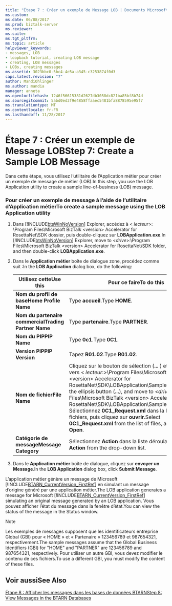 ```yaml
---
title: "Étape 7 : Créer un exemple de Message LOB | Documents Microsoft"
ms.custom: 
ms.date: 06/08/2017
ms.prod: biztalk-server
ms.reviewer: 
ms.suite: 
ms.tgt_pltfrm: 
ms.topic: article
helpviewer_keywords:
- messages, LOB
- loopback tutorial, creating LOB message
- creating, LOB messages
- LOBs, creating messages
ms.assetid: 3023bbc0-5bc4-4e5a-a345-c3253874f0d3
caps.latest.revision: "7"
author: MandiOhlinger
ms.author: mandia
manager: anneta
ms.openlocfilehash: 1246f56615381d2627db3058dc821ba85bf8b74d
ms.sourcegitcommit: 5abd0ed3f9e4858ffaaec5481bfa8878595e95f7
ms.translationtype: MT
ms.contentlocale: fr-FR
ms.lasthandoff: 11/28/2017
---
```

# <a name="step-7-create-a-sample-lob-message"></a><span data-ttu-id="9068f-102">Étape 7 : Créer un exemple de Message LOB</span><span class="sxs-lookup"><span data-stu-id="9068f-102">Step 7: Create a Sample LOB Message</span></span>
<span data-ttu-id="9068f-103">Dans cette étape, vous utilisez l’utilitaire de l’Application métier pour créer un exemple de message de métier (LOB).</span><span class="sxs-lookup"><span data-stu-id="9068f-103">In this step, you use the LOB Application utility to create a sample line-of-business (LOB) message.</span></span>  
  
### <a name="to-create-a-sample-message-using-the-lob-application-utility"></a><span data-ttu-id="9068f-104">Pour créer un exemple de message à l’aide de l’utilitaire d’Application métier</span><span class="sxs-lookup"><span data-stu-id="9068f-104">To create a sample message using the LOB Application utility</span></span>  
  
1.  <span data-ttu-id="9068f-105">Dans [!INCLUDE[btsWinNoVersion](../../includes/btswinnoversion-md.md)] Explorer, accédez à \< *lecteur*\>: \Program Files\Microsoft BizTalk \<version\> Accelerator for RosettaNet\SDK dossier, puis double-cliquez sur  **LOBApplication.exe**.</span><span class="sxs-lookup"><span data-stu-id="9068f-105">In [!INCLUDE[btsWinNoVersion](../../includes/btswinnoversion-md.md)] Explorer, move to \<*drive*\>:\Program Files\Microsoft BizTalk \<version\> Accelerator for RosettaNet\SDK folder, and then double-click **LOBApplication.exe**.</span></span>  
  
2.  <span data-ttu-id="9068f-106">Dans le **Application métier** boîte de dialogue zone, procédez comme suit :</span><span class="sxs-lookup"><span data-stu-id="9068f-106">In the **LOB Application** dialog box, do the following:</span></span>  
  
    |<span data-ttu-id="9068f-107">**Utilisez cette**</span><span class="sxs-lookup"><span data-stu-id="9068f-107">**Use this**</span></span>|<span data-ttu-id="9068f-108">**Pour ce faire**</span><span class="sxs-lookup"><span data-stu-id="9068f-108">**To do this**</span></span>|  
    |------------------|--------------------|  
    |<span data-ttu-id="9068f-109">**Nom du profil de base**</span><span class="sxs-lookup"><span data-stu-id="9068f-109">**Home Profile Name**</span></span>|<span data-ttu-id="9068f-110">Type **accueil**.</span><span class="sxs-lookup"><span data-stu-id="9068f-110">Type **HOME**.</span></span>|  
    |<span data-ttu-id="9068f-111">**Nom du partenaire commercial**</span><span class="sxs-lookup"><span data-stu-id="9068f-111">**Trading Partner Name**</span></span>|<span data-ttu-id="9068f-112">Type **partenaire**.</span><span class="sxs-lookup"><span data-stu-id="9068f-112">Type **PARTNER**.</span></span>|  
    |<span data-ttu-id="9068f-113">**Nom du PIP**</span><span class="sxs-lookup"><span data-stu-id="9068f-113">**PIP Name**</span></span>|<span data-ttu-id="9068f-114">Type **0c1**.</span><span class="sxs-lookup"><span data-stu-id="9068f-114">Type **0C1**.</span></span>|  
    |<span data-ttu-id="9068f-115">**Version PIP**</span><span class="sxs-lookup"><span data-stu-id="9068f-115">**PIP Version**</span></span>|<span data-ttu-id="9068f-116">Tapez **R01.02**.</span><span class="sxs-lookup"><span data-stu-id="9068f-116">Type **R01.02**.</span></span>|  
    |<span data-ttu-id="9068f-117">**Nom de fichier**</span><span class="sxs-lookup"><span data-stu-id="9068f-117">**File Name**</span></span>|<span data-ttu-id="9068f-118">Cliquez sur le bouton de sélection (**...** ) et les déplacer vers \< *lecteur*:\>\Program Files\Microsoft BizTalk \<version\> Accelerator for RosettaNet\SDK\LOBApplication\SampleInstances.</span><span class="sxs-lookup"><span data-stu-id="9068f-118">Click the ellipsis button (**...**), and move to \<*drive*:\>\Program Files\Microsoft BizTalk \<version\> Accelerator for RosettaNet\SDK\LOBApplication\SampleInstances.</span></span> <span data-ttu-id="9068f-119">Sélectionnez **0C1_Request.xml** dans la liste des fichiers, puis cliquez sur **ouvrir**.</span><span class="sxs-lookup"><span data-stu-id="9068f-119">Select **0C1_Request.xml** from the list of files, and then click **Open**.</span></span>|  
    |<span data-ttu-id="9068f-120">**Catégorie de message**</span><span class="sxs-lookup"><span data-stu-id="9068f-120">**Message Category**</span></span>|<span data-ttu-id="9068f-121">Sélectionnez **Action** dans la liste déroulante.</span><span class="sxs-lookup"><span data-stu-id="9068f-121">Select **Action** from the drop-down list.</span></span>|  
  
3.  <span data-ttu-id="9068f-122">Dans le **Application métier** boîte de dialogue, cliquez sur **envoyer un Message**.</span><span class="sxs-lookup"><span data-stu-id="9068f-122">In the **LOB Application** dialog box, click **Submit Message**.</span></span>  
  
 <span data-ttu-id="9068f-123">L’application métier génère un message de Microsoft [!INCLUDE[BTARN_CurrentVersion_FirstRef](../../includes/btarn-currentversion-firstref-md.md)] en simulant un message d’origine généré par une application métier.</span><span class="sxs-lookup"><span data-stu-id="9068f-123">The LOB application generates a message for Microsoft [!INCLUDE[BTARN_CurrentVersion_FirstRef](../../includes/btarn-currentversion-firstref-md.md)] simulating an original message generated by an LOB application.</span></span> <span data-ttu-id="9068f-124">Vous pouvez afficher l’état du message dans la fenêtre d’état.</span><span class="sxs-lookup"><span data-stu-id="9068f-124">You can view the status of the message in the Status window.</span></span>  
  
> [!NOTE]
>  <span data-ttu-id="9068f-125">Les exemples de messages supposent que les identificateurs entreprise Global (GBI) pour « HOME » et « Partenaire » 123456789 et 987654321, respectivement.</span><span class="sxs-lookup"><span data-stu-id="9068f-125">The sample messages assume that the Global Business Identifiers (GBI) for "HOME" and "PARTNER" are 123456789 and 987654321, respectively.</span></span> <span data-ttu-id="9068f-126">Pour utiliser un autre GBI, vous devez modifier le contenu de ces fichiers.</span><span class="sxs-lookup"><span data-stu-id="9068f-126">To use a different GBI, you must modify the content of these files.</span></span>  
  
## <a name="see-also"></a><span data-ttu-id="9068f-127">Voir aussi</span><span class="sxs-lookup"><span data-stu-id="9068f-127">See Also</span></span>  
 [<span data-ttu-id="9068f-128">Étape 8 : Afficher les messages dans les bases de données BTARN</span><span class="sxs-lookup"><span data-stu-id="9068f-128">Step 8: View Messages in the BTARN Databases</span></span>](../../adapters-and-accelerators/accelerator-rosettanet/step-8-view-messages-in-the-btarn-databases.md)